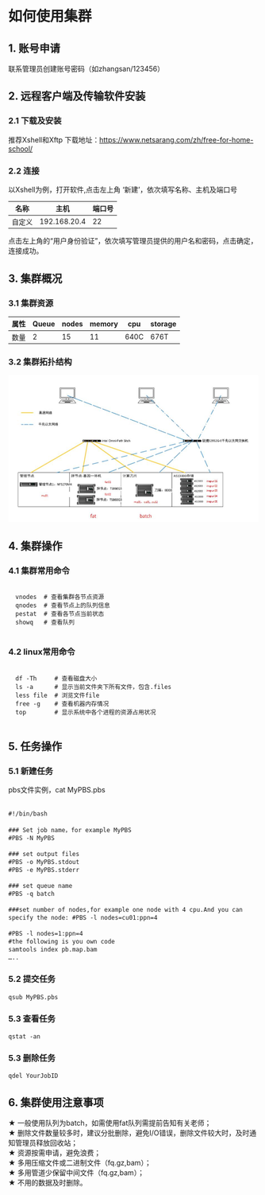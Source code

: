 # 如何使用集群 

## 1. 账号申请 
联系管理员创建账号密码（如zhangsan/123456）
## 2. 远程客户端及传输软件安装
### 2.1 下载及安装
推荐Xshell和Xftp
下载地址：https://www.netsarang.com/zh/free-for-home-school/
### 2.2 连接
以Xshell为例，打开软件,点击左上角 ‘新建’，依次填写名称、主机及端口号

| 名称 | 主机 | 端口号 |
| ------ | ------ | ------ |
| 自定义 | 192.168.20.4 | 22 |

点击左上角的“用户身份验证”，依次填写管理员提供的用户名和密码，点击确定，连接成功。
## 3. 集群概况
### 3.1 集群资源

| 属性 | Queue | nodes | memory | cpu | storage |
| ------ | ------ | ------ | ------| ------| ------ |
| 数量 | 2 | 15 | 11 | 640C | 676T |
### 3.2 集群拓扑结构
![Pandao editor.md](https://raw.githubusercontent.com/zhaohh52/cluster/main/pictures/struct.jpg "Pandao editor.md")
## 4. 集群操作
### 4.1 集群常用命令
```

  vnodes  # 查看集群各节点资源   
  qnodes  # 查看节点上的队列信息    
  pestat  # 查看各节点当前状态   
  showq   # 查看队列   
  
```
### 4.2 linux常用命令
```

  df -Th     # 查看磁盘大小   
  ls -a      # 显示当前文件夹下所有文件，包含.files    
  less file  # 浏览文件file  
  free -g    # 查看机器内存情况
  top        # 显示系统中各个进程的资源占用状况  
  
```
## 5. 任务操作
### 5.1 新建任务
pbs文件实例，cat MyPBS.pbs
```

#!/bin/bash

### Set job name，for example MyPBS  
#PBS -N MyPBS

### set output files
#PBS -o MyPBS.stdout       
#PBS -e MyPBS.stderr     

### set queue name  
#PBS -q batch

###set number of nodes,for example one node with 4 cpu.And you can specify the node: #PBS -l nodes=cu01:ppn=4 

#PBS -l nodes=1:ppn=4 
#the following is you own code
samtools index pb.map.bam
…..

```
### 5.2 提交任务
```
qsub MyPBS.pbs
```

### 5.3 查看任务
```
qstat -an
```
### 5.3 删除任务
```
qdel YourJobID
```
## 6. 集群使用注意事项
★ 一般使用队列为batch，如需使用fat队列需提前告知有关老师；   
★ 删除文件数量较多时，建议分批删除，避免I/O错误，删除文件较大时，及时通知管理员释放回收站；   
★ 资源按需申请，避免浪费；   
★ 多用压缩文件或二进制文件（fq.gz,bam）；   
★ 多用管道少保留中间文件（fq.gz,bam）；    
★ 不用的数据及时删除。 

